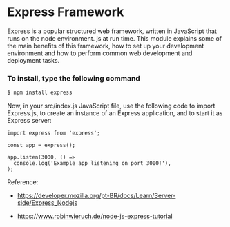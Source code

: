 # Express Framework

Express is a popular structured web framework, written in JavaScript that runs on the node environment. js at run time. This module explains some of the main benefits of this framework, how to set up your development environment and how to perform common web development and deployment tasks.

### To install, type the following command

```bash
$ npm install express
```

Now, in your src/index.js JavaScript file, use the following code to import Express.js, to create an instance of an Express application, and to start it as Express server:

```
import express from 'express';
 
const app = express();
 
app.listen(3000, () =>
  console.log('Example app listening on port 3000!'),
);
```

Reference:

- https://developer.mozilla.org/pt-BR/docs/Learn/Server-side/Express_Nodejs

- https://www.robinwieruch.de/node-js-express-tutorial
